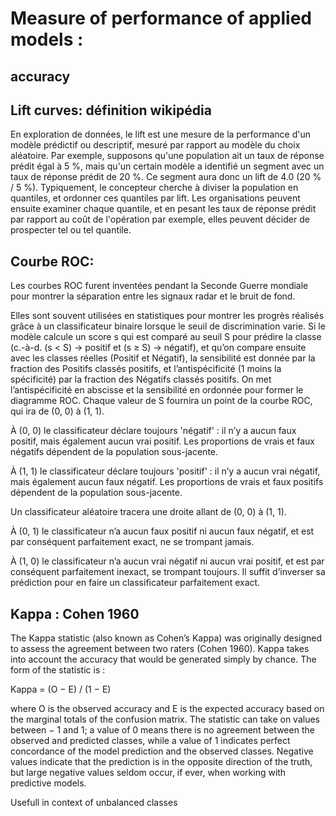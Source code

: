 # Measure of performance of applied models :

## accuracy

## Lift curves: définition wikipédia

En exploration de données, le lift est une mesure de la performance d'un modèle prédictif ou descriptif, mesuré par rapport au modèle du choix aléatoire.
Par exemple, supposons qu'une population ait un taux de réponse prédit égal à 5 %, mais qu'un certain modèle a identifié un segment avec un taux de réponse prédit de 20 %. Ce segment aura donc un lift de 4.0 (20 % / 5 %). Typiquement, le concepteur cherche à diviser la population en quantiles, et ordonner ces quantiles par lift. Les organisations peuvent ensuite  examiner chaque quantile, et en pesant les taux de réponse prédit par rapport au coût de l'opération par exemple, elles peuvent décider de prospecter tel ou tel quantile.

## Courbe ROC:

Les courbes ROC furent inventées pendant la Seconde Guerre mondiale pour montrer la séparation entre les signaux radar et le bruit de fond.

Elles sont souvent utilisées en statistiques pour montrer les progrès réalisés grâce à un classificateur binaire lorsque le seuil de discrimination varie. Si le modèle calcule un score s qui est comparé au seuil S pour prédire la classe (c.-à-d. (s < S) → positif et (s ≥ S) → négatif), et qu’on compare ensuite avec les classes réelles (Positif et Négatif), la sensibilité est donnée par la fraction des Positifs classés positifs, et l’antispécificité (1 moins la spécificité) par la fraction des Négatifs classés positifs. On met l’antispécificité en abscisse et la sensibilité en ordonnée pour former le diagramme ROC. Chaque valeur de S fournira un point de la courbe ROC, qui ira de (0, 0) à (1, 1).

À (0, 0) le classificateur déclare toujours 'négatif' : il n’y a aucun faux positif, mais également aucun vrai positif. Les proportions de vrais et faux négatifs dépendent de la population sous-jacente.

À (1, 1) le classificateur déclare toujours 'positif' : il n’y a aucun vrai négatif, mais également aucun faux négatif. Les proportions de vrais et faux positifs dépendent de la population sous-jacente.

Un classificateur aléatoire tracera une droite allant de (0, 0) à (1, 1).

À (0, 1) le classificateur n’a aucun faux positif ni aucun faux négatif, et est par conséquent parfaitement exact, ne se trompant jamais.

À (1, 0) le classificateur n’a aucun vrai négatif ni aucun vrai positif, et est par conséquent parfaitement inexact, se trompant toujours. Il suffit d’inverser sa prédiction pour en faire un classificateur parfaitement exact.

## Kappa : Cohen 1960

 The Kappa statistic (also known as Cohen’s Kappa) was originally designed to assess the agreement between two raters (Cohen 1960). Kappa takes into account the accuracy that would be generated simply by chance. The form of the statistic is :

Kappa = (O − E) / (1 − E)

where O is the observed accuracy and E is the expected accuracy based on the marginal totals of the confusion matrix. The statistic can take on values between − 1 and 1; a value of 0 means there is no agreement between the observed and predicted classes, while a value of 1 indicates perfect concordance of the model prediction and the observed classes. Negative values indicate that the prediction is in the opposite direction of the truth, but large negative values seldom occur, if ever, when working with predictive models.

Usefull in context of unbalanced classes
